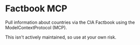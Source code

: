# Factbook MCP

Pull information about countries via the CIA Factbook using the ModelContextProtocol (MCP).

This isn't actively maintained, so use at your own risk.

